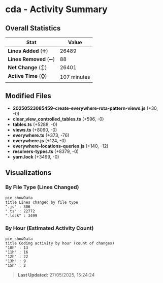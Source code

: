 # cda - Activity Summary 

## Overall Statistics

| Stat                   | Value                                                             |
| ---------------------- | ----------------------------------------------------------------- |
| **Lines Added** (➕)   | 26489                                          |
| **Lines Removed** (➖) | 88                                        |
| **Net Change** (↕)    | 26401                |
| **Active Time** (⌚)   | 107 minutes |


## Modified Files
- **20250523085459-create-everywhere-rota-pattern-views.js** (+30, -0)
- **clear_view_controlled_tables.ts** (+596, -0)
- **tables.ts** (+5288, -0)
- **views.ts** (+8060, -0)
- **everywhere.ts** (+373, -76)
- **everywhere.js** (+124, -0)
- **everywhere-locations-queries.js** (+140, -12)
- **resolvers-types.ts** (+8379, -0)
- **yarn.lock** (+3499, -0)

## Visualizations

### By File Type (Lines Changed)

```mermaid
pie showData
title Lines changed by file type
".js" : 306
".ts" : 22772
".lock" : 3499
```

### By Hour (Estimated Activity Count)

```mermaid
pie showData
title Coding activity by hour (count of changes)
"10h" : 13
"11h" : 16
"12h" : 22
"13h" : 9
"15h" : 2
```


> **Last Updated:** 27/05/2025, 15:24:24